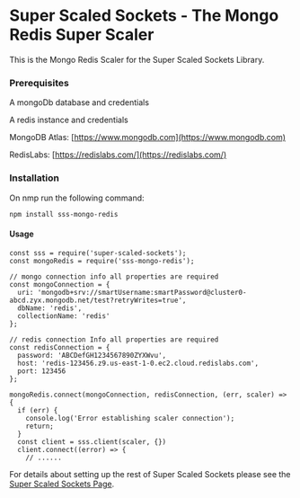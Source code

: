 # Super Scaled Sockets - The Mongo Redis Super Scaler

This is the Mongo Redis Scaler for the Super Scaled Sockets Library.

### Prerequisites

A mongoDb database and credentials

A redis instance and credentials

MongoDB Atlas: [https://www.mongodb.com](https://www.mongodb.com)

RedisLabs: [https://redislabs.com/](https://redislabs.com/)

### Installation

On nmp run the following command:
~~~~
npm install sss-mongo-redis
~~~~

#### Usage

~~~
const sss = require('super-scaled-sockets');
const mongoRedis = require('sss-mongo-redis');

// mongo connection info all properties are required
const mongoConnection = {
  uri: 'mongodb+srv://smartUsername:smartPassword@cluster0-abcd.zyx.mongodb.net/test?retryWrites=true',
  dbName: 'redis',
  collectionName: 'redis'
};

// redis connection Info all properties are required
const redisConnection = {
  password: 'ABCDefGH1234567890ZYXWvu',
  host: 'redis-123456.z9.us-east-1-0.ec2.cloud.redislabs.com',
  port: 123456
};

mongoRedis.connect(mongoConnection, redisConnection, (err, scaler) => {
  if (err) {
    console.log('Error establishing scaler connection');
    return;
  }
  const client = sss.client(scaler, {})
  client.connect((error) => {
    // ......
~~~

For details about setting up the rest of Super Scaled Sockets please see the [Super Scaled Sockets Page](https://github.com/JazzBrown1/super-scaled-sockets).